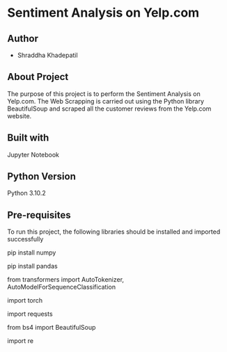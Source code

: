 
# Sentiment Analysis on Yelp.com


## Author

- Shraddha Khadepatil


## About Project

The purpose of this project is to perform the Sentiment Analysis on Yelp.com. The Web Scrapping is carried out using the Python library BeautifulSoup and scraped all the customer reviews from the Yelp.com website. 

## Built with

Jupyter Notebook
## Python Version

Python 3.10.2
## Pre-requisites

To run this project, the following libraries should be installed and imported successfully

pip install numpy

pip install pandas

from transformers import AutoTokenizer, AutoModelForSequenceClassification

import torch

import requests 

from bs4 import BeautifulSoup

import re
